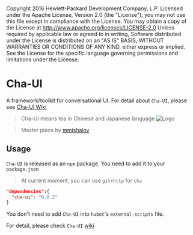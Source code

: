 ###
Copyright 2016 Hewlett-Packard Development Company, L.P.
Licensed under the Apache License, Version 2.0 (the "License");
you may not use this file except in compliance with the License.
You may obtain a copy of the License at
http://www.apache.org/licenses/LICENSE-2.0
Unless required by applicable law or agreed to in writing,
Software distributed under the License is distributed on an "AS IS" BASIS,
WITHOUT WARRANTIES OR CONDITIONS OF ANY KIND, either express or implied.
See the License for the specific language governing permissions and limitations under the License.
###


# Cha-UI
A framework/toolkit for conversational UI. For detail about `Cha-UI`, please see [Cha-UI Wiki](https://github.com/HPSoftware/cha-ui)

> Cha-UI means tea in Chinese and Japanese language
![Logo](https://github.com/HPSoftware/cha-ui/wiki/Cha_small.png)

> Master piece by [mmishalov](https://hpesw-chatops-dev.slack.com/team/mmishalov)

## Usage

`Cha-UI` is released as an `npm` package. You need to add it to your `package.json`
> At current moment, you can use `git+http` for `cha`

```json
"dependencies":{
  "cha-ui": "0.0.2"
}
```

You don't need to add `Cha-UI` into `hubot`'s `external-scripts` file.

For detail, please check `Cha-UI` [wiki](https://github.com/HPSoftware/cha-ui/wiki)
